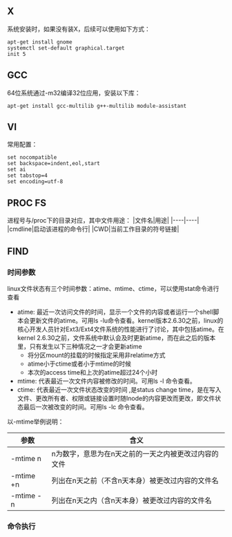 ## X
系统安装时，如果没有装X，后续可以使用如下方式：
```
apt-get install gnome
systemctl set-default graphical.target
init 5
```

## GCC
64位系统通过-m32编译32位应用，安装以下库：
```
apt-get install gcc-multilib g++-multilib module-assistant
```

## VI
常用配置：
```
set nocompatible
set backspace=indent,eol,start
set ai
set tabstop=4
set encoding=utf-8
```

## PROC FS
进程号与/proc下的目录对应，其中文件用途：
|文件名|用途|
|----|----|
|cmdline|启动该进程的命令行|
|CWD|当前工作目录的符号链接|

## FIND
### 时间参数
linux文件状态有三个时间参数：atime、mtime、ctime，可以使用stat命令进行查看<br>
- atime: 最近一次访问文件的时间，显示一个文件的内容或者运行一个shell脚本会更新文件的atime。可用ls -lu命令查看。kernel版本2.6.30之前，linux的核心开发人员针对Ext3/Ext4文件系统的性能进行了讨论，其中包括atime。在kernel 2.6.30之前，文件系统中默认会及时更新atime，而在此之后的版本里，只有发生以下三种情况之一才会更新atime
  - 将分区mount的挂载的时候指定采用非relatime方式
  - atime小于ctime或者小于mtime的时候
  - 本次的access time和上次的atime超过24个小时
- mtime: 代表最近一次文件内容被修改的时间。可用ls -l 命令查看。
- ctime: 代表最近一次文件状态改变的时间 ,是status change time，是在写入文件、更改所有者、权限或链接设置时随Inode的内容更改而更改，即文件状态最后一次被改变的时间。可用ls -lc 命令查看。<br>

以-mtime举例说明：<br>

| 参数 | 含义 |
| -------- | ---------------------------------------------------- |
| -mtime n | n为数字，意思为在n天之前的一天之内被更改过内容的文件 |
| -mtime +n | 列出在n天之前（不含n天本身）被更改过内容的文件名     |
| -mtime -n | 列出在n天之内（含n天本身）被更改过内容的文件名       |
### 命令执行
